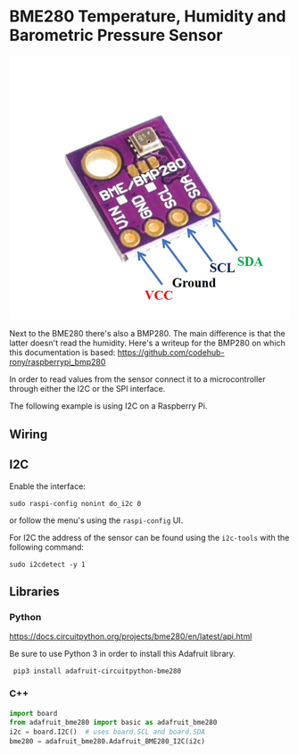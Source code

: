 # BME280 Temperature, Humidity and Barometric Pressure Sensor

![BME280 Pinout](bme280-pinout.jpg)

Next to the BME280 there's also a BMP280. The main difference is that the latter doesn't read the humidity. Here's a writeup for the BMP280 on which this documentation is based:
https://github.com/codehub-rony/raspberrypi_bmp280

In order to read values from the sensor connect it to a microcontroller through either the I2C or the SPI interface.

The following example is using I2C on a Raspberry Pi.

## Wiring

## I2C

Enable the interface:

```shell
sudo raspi-config nonint do_i2c 0
```

or follow the menu's using the `raspi-config` UI.

For I2C the address of the sensor can be found using the `i2c-tools` with the following command:

```shell
sudo i2cdetect -y 1
```

## Libraries

### Python

https://docs.circuitpython.org/projects/bme280/en/latest/api.html

Be sure to use Python 3 in order to install this Adafruit library.

```shell
 pip3 install adafruit-circuitpython-bme280
```

### C++

```python
import board
from adafruit_bme280 import basic as adafruit_bme280
i2c = board.I2C()  # uses board.SCL and board.SDA
bme280 = adafruit_bme280.Adafruit_BME280_I2C(i2c)
```
